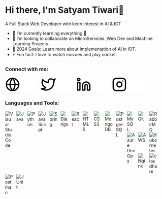 # Hi there, I'm Satyam Tiwari👋 
A Full Stack Web Developer with keen interest in AI & IOT

- 🌱 I’m currently learning everything 🤣
- 👯  I’m looking to collaborate on MicroServices ,Web Dev and Machine Learning Projects.
- 🥅 2024 Goals: Learn more about implementation of AI in IOT.
- ⚡ Fun fact: I love to watch movues and play cricket.
### Connect with me:

[![website](./img/globe-light.svg)](https://satyamtiwari.xyz#gh-light-mode-only)
[![website](./img/globe-dark.svg)](https://satyamtiwari.xyz#gh-dark-mode-only)
&nbsp;&nbsp;
[![website](./img/twitter-light.svg)](https://twitter.com/Satyam__tiwari#gh-light-mode-only)
[![website](./img/twitter-dark.svg)](https://twitter.com/Satyam__tiwari#gh-dark-mode-only)
&nbsp;&nbsp;
[![website](./img/linkedin-light.svg)](https://linkedin.com/in/satyamtiwari198#gh-light-mode-only)
[![website](./img/linkedin-dark.svg)](https://linkedin.com/in/satyamtiwari198#gh-dark-mode-only)
&nbsp;&nbsp;
[![website](./img/instagram-light.svg)](https://instagram.com/satyam_.tiwari#gh-light-mode-only)
[![website](./img/instagram-dark.svg)](https://instagram.com/satyam_.tiwari#gh-dark-mode-only)

### Languages and Tools:


<img align="left" alt="Visual Studio Code" width="26px" src="https://cdn.jsdelivr.net/gh/devicons/devicon/icons/vscode/vscode-original.svg" style="padding-right:10px;" />
<img align="left" alt="Java" width="26px" src="https://cdn.jsdelivr.net/gh/devicons/devicon/icons/java/java-original.svg" style="padding-right:10px;" />
<img align="left" alt="Python" width="26px" src="https://cdn.jsdelivr.net/gh/devicons/devicon/icons/python/python-original.svg" style="padding-right:10px;" />
<img align="left" alt="JavaScript" width="26px" src="https://cdn.jsdelivr.net/gh/devicons/devicon/icons/javascript/javascript-original.svg" style="padding-right:10px;" />
<img align="left" alt="Spring" width="26px" src="https://cdn.jsdelivr.net/gh/devicons/devicon/icons/spring/spring-original.svg" style="padding-right:10px;" />
<img align="left" alt="Django" width="26px" src="https://cdn.jsdelivr.net/gh/devicons/devicon/icons/django/django-plain.svg" style="padding-right:10px;" />
<img align="left" alt="React" width="26px" src="https://cdn.jsdelivr.net/gh/devicons/devicon/icons/react/react-original.svg" style="padding-right:10px;" />
<img align="left" alt="HTML5" width="26px" src="https://cdn.jsdelivr.net/gh/devicons/devicon/icons/html5/html5-original.svg" style="padding-right:10px;" />
<img align="left" alt="CSS3" width="26px" src="https://cdn.jsdelivr.net/gh/devicons/devicon/icons/css3/css3-original.svg" style="padding-right:10px;" />
<img align="left" alt="MongoDB" width="26px" src="https://cdn.jsdelivr.net/gh/devicons/devicon/icons/mongodb/mongodb-original.svg" style="padding-right:10px;" />
<img align="left" alt="PostgreSQL" width="26px" src="https://cdn.jsdelivr.net/gh/devicons/devicon/icons/postgresql/postgresql-original.svg" style="padding-right:10px;" />
<img align="left" alt="MySQL" width="26px" src="https://cdn.jsdelivr.net/gh/devicons/devicon/icons/mysql/mysql-original.svg" style="padding-right:10px;" />
<img align="left" alt="Git" width="26px" src="https://cdn.jsdelivr.net/gh/devicons/devicon/icons/git/git-original.svg" style="padding-right:10px;" />
<img align="left" alt="RabbitMQ" width="26px" src="https://cdn.jsdelivr.net/gh/devicons/devicon/icons/rabbitmq/rabbitmq-original.svg" style="padding-right:10px;" />
<img align="left" alt="Azure DevOps" width="26px" src="https://cdn.jsdelivr.net/gh/devicons/devicon/icons/azuredevops/azuredevops-original.svg" style="padding-right:10px;" />
<img align="left" alt="AWS" width="26px" src="https://cdn.jsdelivr.net/gh/devicons/devicon/icons/amazonwebservices/amazonwebservices-plain-wordmark.svg" style="padding-right:10px;" />
<img align="left" alt="Kubernetes" width="26px" src="https://cdn.jsdelivr.net/gh/devicons/devicon/icons/kubernetes/kubernetes-plain-wordmark.svg" style="padding-right:10px;" />
<img align="left" alt="Nginx" width="26px" src="https://cdn.jsdelivr.net/gh/devicons/devicon/icons/nginx/nginx-original.svg" style="padding-right:10px;" />
<img align="left" alt="cloudflare" width="26px" src="https://cdn.jsdelivr.net/gh/devicons/devicon/icons/cloudflare/cloudflare-original.svg" style="padding-right:10px;" />
<img align="left" alt="Postman" width="26px" src="https://cdn.jsdelivr.net/gh/devicons/devicon/icons/postman/postman-original.svg" style="padding-right:10px;" />
<img align="left" alt="JUnit" width="26px" src="https://cdn.jsdelivr.net/gh/devicons/devicon/icons/junit/junit-original.svg" style="padding-right:10px;" />
<br/>
<br/>

#

[website]: https://satyamtiwari.xyz
[twitter]: https://twitter.com/Satyam__tiwari
[instagram]: https://www.instagram.com/satyam_.tiwari
[linkedin]: https://www.linkedin.com/in/satyamtiwari198
